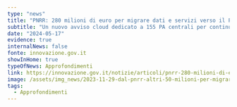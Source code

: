 ```yaml
---
type: "news"
title: "PNRR: 280 milioni di euro per migrare dati e servizi verso il Polo Strategico Nazionale"
subtitle: "Un nuovo avviso cloud dedicato a 155 PA centrali per continuare il percorso di trasformazione digitale del sistema Paese"
date: "2024-05-17"
evidence: true
internalNews: false
fonte: innovazione.gov.it
showInHome: true
typeOfNews: Approfondimenti
link: https://innovazione.gov.it/notizie/articoli/pnrr-280-milioni-di-euro-per-migrare-dati-e-servizi-verso-il-polo-strategico-nazi/
image: /assets/img_news/2023-11-29-dal-pnrr-altri-50-milioni-per-migrare-in-cloud-dati-e-servizi-dei-comuni.png
tags:
  - Approfondimenti
---
```


